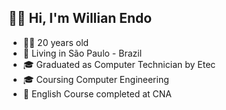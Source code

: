 ## 👋🏻 Hi, I'm Willian Endo

- 👦🏻 20 years old
- 📍 Living in São Paulo - Brazil
- 🎓 Graduated as Computer Technician by Etec
- 🎓 Coursing Computer Engineering 
- 🛫 English Course completed at CNA

<!--
**willendoo/willendoo** is a ✨ _special_ ✨ repository because its `README.md` (this file) appears on your GitHub profile.

Here are some ideas to get you started:


- 🌱 I’m currently learning ...
- 👯 I’m looking to collaborate on ...
- 🤔 I’m looking for help with ...
- 💬 Ask me about ...
- 📫 How to reach me: ...
- 😄 Pronouns: ...
- ⚡ Fun fact: ...
-->
